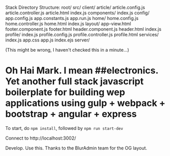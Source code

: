 Stack Directory Structure:
root/
  src/
    client/
      article/
        article.config.js
        article.controller.js
        article.html
        index.js
      components/
        index.js
      config/
        app.config.js
        app.constants.js
        app.run.js
      home/
        home.config.js
        home.controller.js
        home.html
        index.js
      layout/
        app-view.html
        footer.component.js
        footer.html
        header.component.js
        header.html
        index.js
      profile/
        index.js
        profile.config.js
        profile.controller.js
        profile.html
      services/
        index.js
      app.css
      app.js
      index.ejs
    server/

(This might be wrong, I haven't checked this in a minute...)

# Oh Hai Mark. I mean ##electronics. Yet another full stack javascript boilerplate for building wep applications using gulp + webpack + bootstrap + angular + express

To start, do `npm install`, followed by `npm run start-dev`

Connect to http://localhost:3002/

Develop. Use this. Thanks to the BlurAdmin team for the OG layout.
